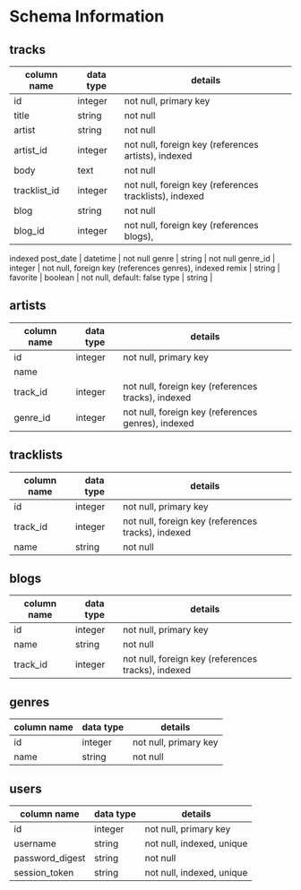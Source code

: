 # Schema Information

## tracks
column name | data type | details
------------|-----------|-----------------------
id          | integer   | not null, primary key
title       | string    | not null
artist      | string    | not null
artist_id   | integer   | not null, foreign key (references artists), indexed
body        | text      | not null
tracklist_id| integer   | not null, foreign key (references tracklists), indexed
blog        | string    | not null
blog_id     | integer   | not null, foreign key (references blogs),
indexed
post_date   | datetime  | not null
genre       | string    | not null
genre_id    | integer   | not null, foreign key (references genres),
indexed
remix       | string    |
favorite    | boolean   | not null, default: false
type        | string    |

## artists
column name | data type | details
------------|-----------|-----------------------
id          | integer   | not null, primary key
name        |
track_id    | integer   | not null, foreign key (references tracks), indexed
genre_id    | integer   | not null, foreign key (references genres), indexed

## tracklists
column name | data type | details
------------|-----------|-----------------------
id          | integer   | not null, primary key
track_id    | integer   | not null, foreign key (references tracks), indexed
name         | string    | not null

## blogs
column name | data type | details
------------|-----------|-----------------------
id          | integer   | not null, primary key
name        | string    | not null
track_id    | integer   | not null, foreign key (references tracks), indexed

## genres
column name | data type | details
------------|-----------|-----------------------
id          | integer   | not null, primary key
name        | string    | not null


## users
column name     | data type | details
----------------|-----------|-----------------------
id              | integer   | not null, primary key
username        | string    | not null, indexed, unique
password_digest | string    | not null
session_token   | string    | not null, indexed, unique
